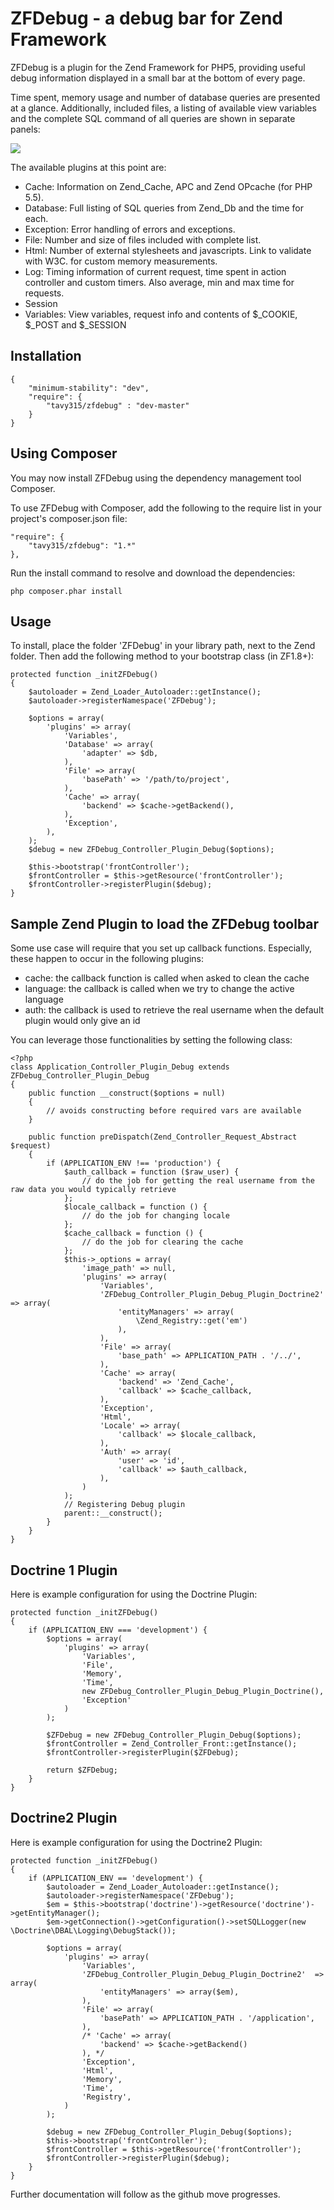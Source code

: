 # ZFDebug - a debug bar for Zend Framework
ZFDebug is a plugin for the Zend Framework for PHP5, providing useful debug information displayed in a small bar at the bottom of every page.

Time spent, memory usage and number of database queries are presented at a glance. Additionally, included files, a listing of available view variables and the complete SQL command of all queries are shown in separate panels:

![](http://jokke.dk/media/2011-zfdebug.png)

The available plugins at this point are:
   * Cache: Information on Zend_Cache, APC and Zend OPcache (for PHP 5.5).
   * Database: Full listing of SQL queries from Zend_Db and the time for each.
   * Exception: Error handling of errors and exceptions.
   * File: Number and size of files included with complete list.
   * Html: Number of external stylesheets and javascripts. Link to validate with W3C. for custom memory measurements.
   * Log: Timing information of current request, time spent in action controller and custom timers. Also average, min and max time for requests.
   * Session
   * Variables: View variables, request info and contents of $_COOKIE, $_POST and $_SESSION

Installation
------------
    {
        "minimum-stability": "dev",
        "require": {
            "tavy315/zfdebug" : "dev-master"
        }
    }

Using Composer
--------------
You may now install ZFDebug using the dependency management tool Composer.

To use ZFDebug with Composer, add the following to the require list in your project's composer.json file:

    "require": {
        "tavy315/zfdebug": "1.*"
    },

Run the install command to resolve and download the dependencies:

    php composer.phar install

Usage
------------
To install, place the folder 'ZFDebug' in your library path, next to the Zend
folder. Then add the following method to your bootstrap class (in ZF1.8+):

    protected function _initZFDebug()
    {
        $autoloader = Zend_Loader_Autoloader::getInstance();
        $autoloader->registerNamespace('ZFDebug');

        $options = array(
            'plugins' => array(
                'Variables',
                'Database' => array(
                    'adapter' => $db,
                ),
                'File' => array(
                    'basePath' => '/path/to/project',
                ),
                'Cache' => array(
                    'backend' => $cache->getBackend(),
                ),
                'Exception',
            ),
        );
        $debug = new ZFDebug_Controller_Plugin_Debug($options);

        $this->bootstrap('frontController');
        $frontController = $this->getResource('frontController');
        $frontController->registerPlugin($debug);
    }
    
Sample Zend Plugin to load the ZFDebug toolbar
------------

Some use case will require that you set up callback functions. Especially, these happen to occur in the following plugins:
* cache: the callback function is called when asked to clean the cache
* language: the callback is called when we try to change the active language
* auth: the callback is used to retrieve the real username when the default plugin would only give an id

You can leverage those functionalities by setting the following class:

    <?php
    class Application_Controller_Plugin_Debug extends ZFDebug_Controller_Plugin_Debug
    {
        public function __construct($options = null)
        {
            // avoids constructing before required vars are available
        }

        public function preDispatch(Zend_Controller_Request_Abstract $request)
        {
            if (APPLICATION_ENV !== 'production') {
                $auth_callback = function ($raw_user) {
                    // do the job for getting the real username from the raw data you would typically retrieve
                };
                $locale_callback = function () {
                    // do the job for changing locale
                };
                $cache_callback = function () {
                    // do the job for clearing the cache
                };
                $this->_options = array(
                    'image_path' => null,
                    'plugins' => array(
                        'Variables',
                        'ZFDebug_Controller_Plugin_Debug_Plugin_Doctrine2' => array(
                            'entityManagers' => array(
                                \Zend_Registry::get('em')
                            ),
                        ),
                        'File' => array(
                            'base_path' => APPLICATION_PATH . '/../',
                        ),
                        'Cache' => array(
                            'backend' => 'Zend_Cache',
                            'callback' => $cache_callback,
                        ),
                        'Exception',
                        'Html',
                        'Locale' => array(
                            'callback' => $locale_callback,
                        ),
                        'Auth' => array(
                            'user' => 'id',
                            'callback' => $auth_callback,
                        ),
                    )
                );
                // Registering Debug plugin
                parent::__construct();
            }
        }
    }

Doctrine 1 Plugin
------------
Here is example configuration for using the Doctrine Plugin:

    protected function _initZFDebug()
    {
        if (APPLICATION_ENV === 'development') {
            $options = array(
                'plugins' => array(
                    'Variables',
                    'File',
                    'Memory',
                    'Time',
                    new ZFDebug_Controller_Plugin_Debug_Plugin_Doctrine(),
                    'Exception'
                )
            );

            $ZFDebug = new ZFDebug_Controller_Plugin_Debug($options);
            $frontController = Zend_Controller_Front::getInstance();
            $frontController->registerPlugin($ZFDebug);

            return $ZFDebug;
        }
    }

Doctrine2 Plugin
------------

Here is example configuration for using the Doctrine2 Plugin:

    protected function _initZFDebug()
    {
        if (APPLICATION_ENV == 'development') {
            $autoloader = Zend_Loader_Autoloader::getInstance();
            $autoloader->registerNamespace('ZFDebug');
            $em = $this->bootstrap('doctrine')->getResource('doctrine')->getEntityManager();
            $em->getConnection()->getConfiguration()->setSQLLogger(new \Doctrine\DBAL\Logging\DebugStack());

            $options = array(
                'plugins' => array(
                    'Variables',
                    'ZFDebug_Controller_Plugin_Debug_Plugin_Doctrine2'	=> array(
                        'entityManagers' => array($em),
                    ),
                    'File' => array(
                        'basePath' => APPLICATION_PATH . '/application',
                    ),
                    /* 'Cache' => array(
                        'backend' => $cache->getBackend()
                    ), */
                    'Exception',
                    'Html',
                    'Memory',
                    'Time',
                    'Registry',
                )
            );

            $debug = new ZFDebug_Controller_Plugin_Debug($options);
            $this->bootstrap('frontController');
            $frontController = $this->getResource('frontController');
            $frontController->registerPlugin($debug);
        }
    }

Further documentation will follow as the github move progresses.

